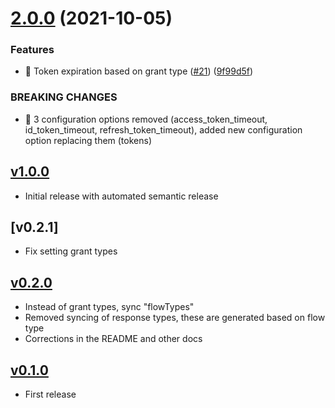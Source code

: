 # [2.0.0](https://github.com/CESNET/spreg_oidc_metadata_sync/compare/v1.0.0...v2.0.0) (2021-10-05)


### Features

* 🎸 Token expiration based on grant type ([#21](https://github.com/CESNET/spreg_oidc_metadata_sync/issues/21)) ([9f99d5f](https://github.com/CESNET/spreg_oidc_metadata_sync/commit/9f99d5ff736a2642f85f140e8c67f2e481fcc55f))


### BREAKING CHANGES

* 🧨 3 configuration options removed (access_token_timeout, id_token_timeout,
refresh_token_timeout), added new configuration option replacing them
(tokens)

## [v1.0.0]
- Initial release with automated semantic release

## [v0.2.1]
- Fix setting grant types

## [v0.2.0]
- Instead of grant types, sync "flowTypes"
- Removed syncing of response types, these are generated based on flow type
- Corrections in the README and other docs

## [v0.1.0]
- First release

[v1.0.0]: https://github.com/CESNET/spreg_oidc_metadata_sync/tree/v1.0.0
[v1.0.0]: https://github.com/CESNET/spreg_oidc_metadata_sync/tree/v0.2.1
[v0.2.0]: https://github.com/CESNET/spreg_oidc_metadata_sync/tree/v0.2.0
[v0.1.0]: https://github.com/CESNET/spreg_oidc_metadata_sync/tree/v0.1.0
